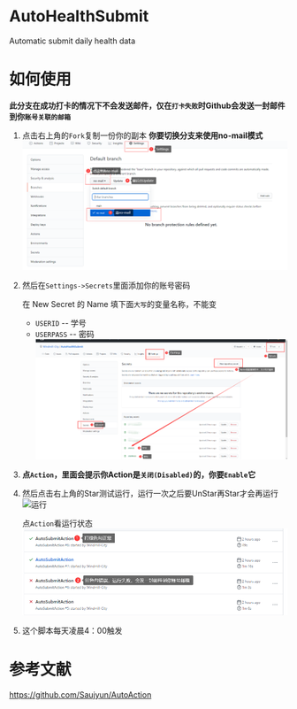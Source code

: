 # AutoHealthSubmit
Automatic submit daily health data
# 如何使用
**此分支在成功打卡的情况下不会发送邮件，仅在`打卡失败`时Github会发送一封邮件到你`账号关联的邮箱`**

1. 点击右上角的`Fork`复制一份你的副本
**你要切换分支来使用no-mail模式**
![切换默认分支](https://github.com/Windmill-City/AutoHealthSubmit/blob/no-mail/切换默认分支.png)
2. 然后在`Settings->Secrets`里面添加你的账号密码

   在 New Secret 的 Name 填下面`大写`的变量名称，不能变
   - `USERID` -- 学号
   - `USERPASS` -- 密码
![操作流程](https://github.com/Windmill-City/AutoHealthSubmit/blob/no-mail/操作流程.png)
3. **点`Action`，里面会提示你Action是`关闭(Disabled)`的，你要`Enable`它**
4. 然后点击右上角的Star测试运行，运行一次之后要UnStar再Star才会再运行
   ![运行](https://github.com/Windmill-City/AutoHealthSubmit/blob/no-mail/运行.png)

   点`Action`看运行状态
   ![运行状态](https://github.com/Windmill-City/AutoHealthSubmit/blob/no-mail/运行状态.png)
5. 这个脚本每天凌晨4：00触发
# 参考文献
https://github.com/Saujyun/AutoAction
